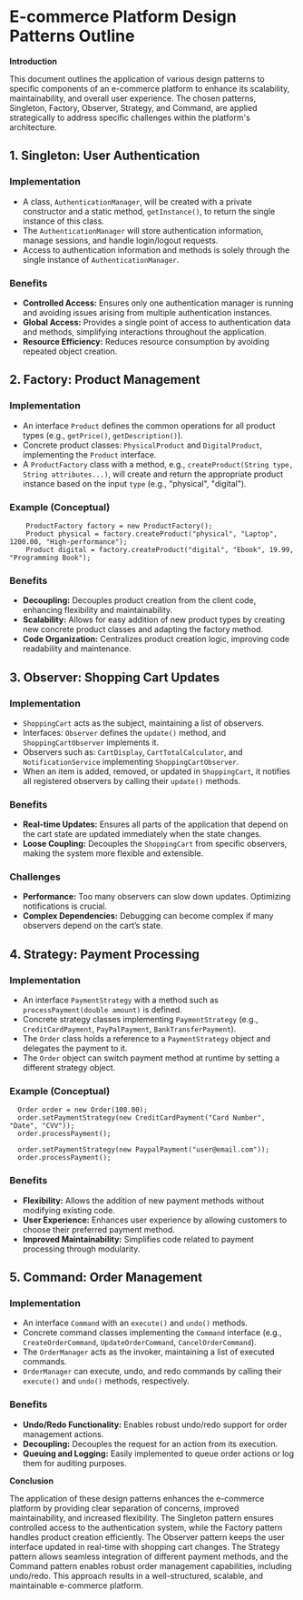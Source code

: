 
# E-commerce Platform Design Patterns Outline

**Introduction**

This document outlines the application of various design patterns to specific components of an e-commerce platform to enhance its scalability, maintainability, and overall user experience. The chosen patterns, Singleton, Factory, Observer, Strategy, and Command, are applied strategically to address specific challenges within the platform's architecture.

## 1. Singleton: User Authentication

### Implementation

*   A class, `AuthenticationManager`, will be created with a private constructor and a static method, `getInstance()`, to return the single instance of this class.
*   The `AuthenticationManager` will store authentication information, manage sessions, and handle login/logout requests.
*   Access to authentication information and methods is solely through the single instance of `AuthenticationManager`.

### Benefits

*   **Controlled Access:** Ensures only one authentication manager is running and avoiding issues arising from multiple authentication instances.
*   **Global Access:** Provides a single point of access to authentication data and methods, simplifying interactions throughout the application.
*   **Resource Efficiency:** Reduces resource consumption by avoiding repeated object creation.

## 2. Factory: Product Management

### Implementation

*   An interface `Product` defines the common operations for all product types (e.g., `getPrice()`, `getDescription()`).
*   Concrete product classes: `PhysicalProduct` and `DigitalProduct`, implementing the `Product` interface.
*   A `ProductFactory` class with a method, e.g., `createProduct(String type, String attributes...)`, will create and return the appropriate product instance based on the input `type` (e.g., "physical", "digital").

### Example (Conceptual)

```
    ProductFactory factory = new ProductFactory();
    Product physical = factory.createProduct("physical", "Laptop", 1200.00, "High-performance");
    Product digital = factory.createProduct("digital", "Ebook", 19.99, "Programming Book");
```

### Benefits

*   **Decoupling:** Decouples product creation from the client code, enhancing flexibility and maintainability.
*   **Scalability:** Allows for easy addition of new product types by creating new concrete product classes and adapting the factory method.
*   **Code Organization:** Centralizes product creation logic, improving code readability and maintenance.

## 3. Observer: Shopping Cart Updates

### Implementation

*   `ShoppingCart` acts as the subject, maintaining a list of observers.
*   Interfaces: `Observer` defines the `update()` method, and `ShoppingCartObserver` implements it.
*   Observers such as: `CartDisplay`, `CartTotalCalculator`, and `NotificationService` implementing `ShoppingCartObserver`.
*   When an item is added, removed, or updated in `ShoppingCart`, it notifies all registered observers by calling their `update()` methods.

### Benefits

*   **Real-time Updates:** Ensures all parts of the application that depend on the cart state are updated immediately when the state changes.
*   **Loose Coupling:** Decouples the `ShoppingCart` from specific observers, making the system more flexible and extensible.

### Challenges

*   **Performance:** Too many observers can slow down updates. Optimizing notifications is crucial.
*   **Complex Dependencies:** Debugging can become complex if many observers depend on the cart’s state.

## 4. Strategy: Payment Processing

### Implementation

*   An interface `PaymentStrategy` with a method such as `processPayment(double amount)` is defined.
*   Concrete strategy classes implementing `PaymentStrategy` (e.g., `CreditCardPayment`, `PayPalPayment`, `BankTransferPayment`).
*   The `Order` class holds a reference to a `PaymentStrategy` object and delegates the payment to it.
*   The `Order` object can switch payment method at runtime by setting a different strategy object.

### Example (Conceptual)

```
  Order order = new Order(100.00);
  order.setPaymentStrategy(new CreditCardPayment("Card Number", "Date", "CVV"));
  order.processPayment();

  order.setPaymentStrategy(new PaypalPayment("user@email.com"));
  order.processPayment();
```

### Benefits

*   **Flexibility:** Allows the addition of new payment methods without modifying existing code.
*   **User Experience:** Enhances user experience by allowing customers to choose their preferred payment method.
*   **Improved Maintainability:** Simplifies code related to payment processing through modularity.

## 5. Command: Order Management

### Implementation

*   An interface `Command` with an `execute()` and `undo()` methods.
*   Concrete command classes implementing the `Command` interface (e.g., `CreateOrderCommand`, `UpdateOrderCommand`, `CancelOrderCommand`).
*   The `OrderManager` acts as the invoker, maintaining a list of executed commands.
*   `OrderManager` can execute, undo, and redo commands by calling their `execute()` and `undo()` methods, respectively.

### Benefits

*   **Undo/Redo Functionality:** Enables robust undo/redo support for order management actions.
*   **Decoupling:** Decouples the request for an action from its execution.
*   **Queuing and Logging:** Easily implemented to queue order actions or log them for auditing purposes.

**Conclusion**

The application of these design patterns enhances the e-commerce platform by providing clear separation of concerns, improved maintainability, and increased flexibility. The Singleton pattern ensures controlled access to the authentication system, while the Factory pattern handles product creation efficiently. The Observer pattern keeps the user interface updated in real-time with shopping cart changes. The Strategy pattern allows seamless integration of different payment methods, and the Command pattern enables robust order management capabilities, including undo/redo. This approach results in a well-structured, scalable, and maintainable e-commerce platform.

